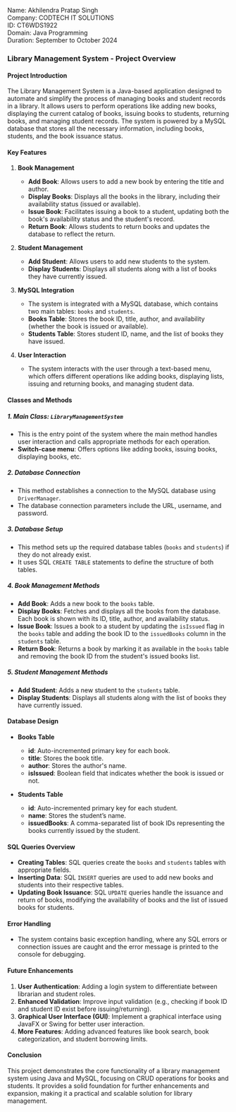 Name: Akhilendra Pratap Singh                                            
Company: CODTECH IT SOLUTIONS                                                    
ID: CT6WDS1922                                                                          
Domain: Java Programming                                                                                                 
Duration: September to October 2024       

### **Library Management System - Project Overview**

#### **Project Introduction**
The Library Management System is a Java-based application designed to automate and simplify the process of managing books and student records in a library. It allows users to perform operations like adding new books, displaying the current catalog of books, issuing books to students, returning books, and managing student records. The system is powered by a MySQL database that stores all the necessary information, including books, students, and the book issuance status.

#### **Key Features**
1. **Book Management**
   - **Add Book**: Allows users to add a new book by entering the title and author.
   - **Display Books**: Displays all the books in the library, including their availability status (issued or available).
   - **Issue Book**: Facilitates issuing a book to a student, updating both the book's availability status and the student's record.
   - **Return Book**: Allows students to return books and updates the database to reflect the return.

2. **Student Management**
   - **Add Student**: Allows users to add new students to the system.
   - **Display Students**: Displays all students along with a list of books they have currently issued.

3. **MySQL Integration**
   - The system is integrated with a MySQL database, which contains two main tables: `books` and `students`.
   - **Books Table**: Stores the book ID, title, author, and availability (whether the book is issued or available).
   - **Students Table**: Stores student ID, name, and the list of books they have issued.

4. **User Interaction**
   - The system interacts with the user through a text-based menu, which offers different operations like adding books, displaying lists, issuing and returning books, and managing student data.

#### **Classes and Methods**

##### 1. **Main Class: `LibraryManagementSystem`**
   - This is the entry point of the system where the main method handles user interaction and calls appropriate methods for each operation.
   - **Switch-case menu**: Offers options like adding books, issuing books, displaying books, etc.

##### 2. **Database Connection**
   - This method establishes a connection to the MySQL database using `DriverManager`.
   - The database connection parameters include the URL, username, and password.

##### 3. **Database Setup**
   - This method sets up the required database tables (`books` and `students`) if they do not already exist.
   - It uses SQL `CREATE TABLE` statements to define the structure of both tables.

##### 4. **Book Management Methods**
   - **Add Book**: Adds a new book to the `books` table.
   - **Display Books**: Fetches and displays all the books from the database. Each book is shown with its ID, title, author, and availability status.
   - **Issue Book**: Issues a book to a student by updating the `isIssued` flag in the `books` table and adding the book ID to the `issuedBooks` column in the `students` table.
   - **Return Book**: Returns a book by marking it as available in the `books` table and removing the book ID from the student's issued books list.

##### 5. **Student Management Methods**
   - **Add Student**: Adds a new student to the `students` table.
   - **Display Students**: Displays all students along with the list of books they have currently issued.

#### **Database Design**
- **Books Table**
  - **id**: Auto-incremented primary key for each book.
  - **title**: Stores the book title.
  - **author**: Stores the author's name.
  - **isIssued**: Boolean field that indicates whether the book is issued or not.

- **Students Table**
  - **id**: Auto-incremented primary key for each student.
  - **name**: Stores the student’s name.
  - **issuedBooks**: A comma-separated list of book IDs representing the books currently issued by the student.

#### **SQL Queries Overview**
- **Creating Tables**: SQL queries create the `books` and `students` tables with appropriate fields.
- **Inserting Data**: SQL `INSERT` queries are used to add new books and students into their respective tables.
- **Updating Book Issuance**: SQL `UPDATE` queries handle the issuance and return of books, modifying the availability of books and the list of issued books for students.

#### **Error Handling**
- The system contains basic exception handling, where any SQL errors or connection issues are caught and the error message is printed to the console for debugging.

#### **Future Enhancements**
1. **User Authentication**: Adding a login system to differentiate between librarian and student roles.
2. **Enhanced Validation**: Improve input validation (e.g., checking if book ID and student ID exist before issuing/returning).
3. **Graphical User Interface (GUI)**: Implement a graphical interface using JavaFX or Swing for better user interaction.
4. **More Features**: Adding advanced features like book search, book categorization, and student borrowing limits.

#### **Conclusion**
This project demonstrates the core functionality of a library management system using Java and MySQL, focusing on CRUD operations for books and students. It provides a solid foundation for further enhancements and expansion, making it a practical and scalable solution for library management.
